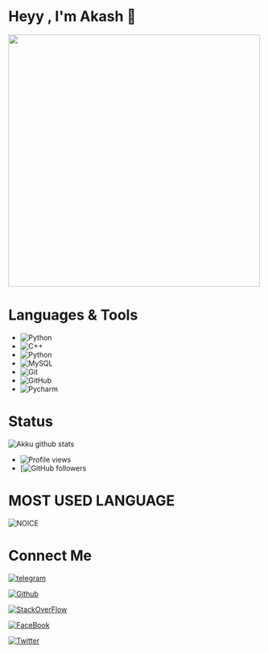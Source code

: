 # Heyy , I'm Akash 👋
<img align='centre' src='https://media0.giphy.com/media/Lny6Rw04nsOOc/giphy.gif?cid=ecf05e47cr114b04dsq6nuni6v5kd0907p2a50srubephaqn&rid=giphy.gif' width='500"'>

# Languages & Tools

- ![Python](https://img.shields.io/badge/Python-000000?style=for-the-badge&logo=python)&nbsp;&nbsp;
- ![C++](https://img.shields.io/badge/-c++-black?logo=c%2B%2B&style=for-the-badge)&nbsp;&nbsp;
- ![Python](https://img.shields.io/badge/Django-000000?style=for-the-badge&logo=Django)&nbsp;&nbsp;
- ![MySQL](https://img.shields.io/badge/MYSQL-000000?style=for-the-badge&logo=mysql)&nbsp;&nbsp;
- ![Git](https://img.shields.io/badge/Git-000000?style=for-the-badge&logo=git)&nbsp;&nbsp;
- ![GitHub](https://img.shields.io/badge/GitHUb-000000?style=for-the-badge&logo=github)&nbsp;&nbsp;
- ![Pycharm](https://img.shields.io/badge/PYcharm-000000?style=for-the-badge&logo=pycharm)&nbsp;&nbsp;

# Status

![Akku github stats](https://github-readme-stats.vercel.app/api?username=AkkuPY&show_icons=true&theme=midnight-purple)
- ![Profile views](https://gpvc.arturio.dev/AkkuPY)
- [![GitHub followers](https://img.shields.io/github/followers/:AkkuPY?label=Follow)
# MOST USED LANGUAGE

![NOICE](https://github-readme-stats.vercel.app/api/top-langs/?username=AkkuPY&theme=blue-green)

# Connect Me

[![telegram](https://img.shields.io/badge/Akku-000000?style=for-the-badge&logo=telegram)](https://t.me/Akku_Legend)

[![Github](https://img.shields.io/badge/AkkuPY-000000?style=for-the-badge&logo=github)](https://github.com/AkkuPY)

[![StackOverFlow](https://img.shields.io/badge/Akku-000000?style=for-the-badge&logo=stackoverflow)](https://stackexchange.com/users/20632703/akku)

[![FaceBook](https://img.shields.io/badge/Akash-000000?style=for-the-badge&logo=facebook)](https://www.facebook.com/profile.php?id=100008157606404)

[![Twitter](https://img.shields.io/badge/Akash-000000?style=for-the-badge&logo=twitter)](https://twitter.com/AkkuYT1001)
